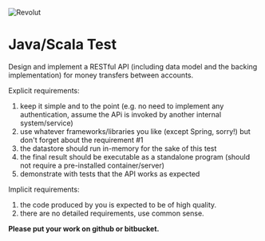 ![Revolut](https://media.licdn.com/media-proxy/ext?w=800&h=800&hash=CVc3q2ugwtXu5pksyLn%2BUIIej24%3D&ora=1%2CaFBCTXdkRmpGL2lvQUFBPQ%2CxAVta5g-0R6nlh8Tw1It6a2FowGz60oISJLOTW3hGTrpopfZPiyGe8ffFrChpEJnCVlw4WVDDp7ZMUGQY_bAWvueDKYF2JOMfsi_SCArcDABt2Vi2-gvFz0KvK2VVb7KagtX_tt1egGnEqPTUHw1Jy8SrdWeY5fWLg)

# **Java/Scala Test**

Design and implement a RESTful API (including data model and the backing implementation) for money
transfers between accounts.

Explicit requirements:

1. keep it simple and to the point (e.g. no need to implement any authentication, assume the APi is
invoked by another internal system/service)
2. use whatever frameworks/libraries you like (except Spring, sorry!) but don't forget about the
requirement #1
3. the datastore should run in-memory for the sake of this test
4. the final result should be executable as a standalone program (should not require a pre-installed
container/server)
5. demonstrate with tests that the API works as expected

Implicit requirements:

1. the code produced by you is expected to be of high quality.
2. there are no detailed requirements, use common sense.

**Please​ ​put​ ​your​ ​work​ ​on​ ​github​ ​or​ ​bitbucket.**
